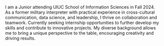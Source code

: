 I am a Junior attending UIUC School of Information Sciences in Fall 2024. As a former military interpreter with practical experience in cross-cultural communication, data science, and leadership, I thrive on collaboration and teamwork. Currently seeking internship opportunities to further develop my skills and contribute to innovative projects. My diverse background allows me to bring a unique perspective to the table, encouraging creativity and driving results.